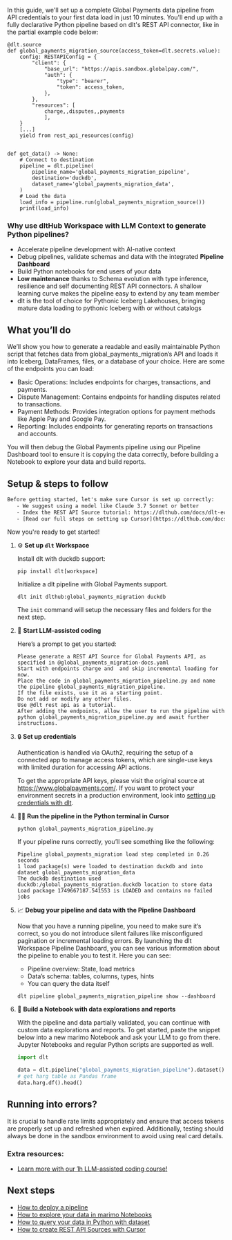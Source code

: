 In this guide, we'll set up a complete Global Payments data pipeline from API credentials to your first data load in just 10 minutes. You'll end up with a fully declarative Python pipeline based on dlt's REST API connector, like in the partial example code below:

```python-outcome
@dlt.source
def global_payments_migration_source(access_token=dlt.secrets.value):
    config: RESTAPIConfig = {
        "client": {
            "base_url": "https://apis.sandbox.globalpay.com/",
            "auth": {
                "type": "bearer",
                "token": access_token,
            },
        },
        "resources": [
            charge,,disputes,,payments
            ],
    }
    [...]
    yield from rest_api_resources(config)


def get_data() -> None:
    # Connect to destination
    pipeline = dlt.pipeline(
        pipeline_name='global_payments_migration_pipeline',
        destination='duckdb',
        dataset_name='global_payments_migration_data', 
    )
    # Load the data
    load_info = pipeline.run(global_payments_migration_source())
    print(load_info) 
```

### Why use dltHub Workspace with LLM Context to generate Python pipelines?

- Accelerate pipeline development with AI-native context
- Debug pipelines, validate schemas and data with the integrated **Pipeline Dashboard**
- Build Python notebooks for end users of your data
- **Low maintenance** thanks to Schema evolution with type inference, resilience and self documenting REST API connectors. A shallow learning curve makes the pipeline easy to extend by any team member
- dlt is the tool of choice for Pythonic Iceberg Lakehouses, bringing mature data loading to pythonic Iceberg with or without catalogs

## What you’ll do

We’ll show you how to generate a readable and easily maintainable Python script that fetches data from global_payments_migration’s API and loads it into Iceberg, DataFrames, files, or a database of your choice. Here are some of the endpoints you can load:

- Basic Operations: Includes endpoints for charges, transactions, and payments.
- Dispute Management: Contains endpoints for handling disputes related to transactions.
- Payment Methods: Provides integration options for payment methods like Apple Pay and Google Pay.
- Reporting: Includes endpoints for generating reports on transactions and accounts.

You will then debug the Global Payments pipeline using our Pipeline Dashboard tool to ensure it is copying the data correctly, before building a Notebook to explore your data and build reports.

## Setup & steps to follow

```default
Before getting started, let's make sure Cursor is set up correctly:
   - We suggest using a model like Claude 3.7 Sonnet or better
   - Index the REST API Source tutorial: https://dlthub.com/docs/dlt-ecosystem/verified-sources/rest_api/ and add it to context as **@dlt rest api**
   - [Read our full steps on setting up Cursor](https://dlthub.com/docs/dlt-ecosystem/llm-tooling/cursor-restapi#23-configuring-cursor-with-documentation)
```

Now you're ready to get started!

1. ⚙️ **Set up `dlt` Workspace**
    
    Install dlt with duckdb support:
    ```shell
    pip install dlt[workspace]
    ```

    Initialize a dlt pipeline with Global Payments support.
    ```shell
    dlt init dlthub:global_payments_migration duckdb
    ```

    The `init` command will setup the necessary files and folders for the next step.
    
2. 🤠 **Start LLM-assisted coding**
    
    Here’s a prompt to get you started:
    
    ```prompt
    Please generate a REST API Source for Global Payments API, as specified in @global_payments_migration-docs.yaml 
    Start with endpoints charge and  and skip incremental loading for now. 
    Place the code in global_payments_migration_pipeline.py and name the pipeline global_payments_migration_pipeline. 
    If the file exists, use it as a starting point. 
    Do not add or modify any other files. 
    Use @dlt rest api as a tutorial. 
    After adding the endpoints, allow the user to run the pipeline with python global_payments_migration_pipeline.py and await further instructions.
    ```

    
3. 🔒 **Set up credentials** 
    
    Authentication is handled via OAuth2, requiring the setup of a connected app to manage access tokens, which are single-use keys with limited duration for accessing API actions.
    
    To get the appropriate API keys, please visit the original source at https://www.globalpayments.com/.
    If you want to protect your environment secrets in a production environment, look into [setting up credentials with dlt](https://dlthub.com/docs/walkthroughs/add_credentials).
    
4. 🏃‍♀️ **Run the pipeline in the Python terminal in Cursor**
    
    ```shell
    python global_payments_migration_pipeline.py
    ```
    
    If your pipeline runs correctly, you’ll see something like the following:
    
    ```shell
    Pipeline global_payments_migration load step completed in 0.26 seconds
    1 load package(s) were loaded to destination duckdb and into dataset global_payments_migration_data
    The duckdb destination used duckdb:/global_payments_migration.duckdb location to store data
    Load package 1749667187.541553 is LOADED and contains no failed jobs
    ```
    
5. 📈 **Debug your pipeline and data with the Pipeline Dashboard**

    Now that you have a running pipeline, you need to make sure it’s correct, so you do not introduce silent failures like misconfigured pagination or incremental loading errors. By launching the dlt Workspace Pipeline Dashboard, you can see various information about the pipeline to enable you to test it. Here you can see:
    - Pipeline overview: State, load metrics
    - Data’s schema: tables, columns, types, hints
    - You can query the data itself
    
    ```shell
    dlt pipeline global_payments_migration_pipeline show --dashboard
    ```
    
6. 🐍 **Build a Notebook with data explorations and reports**

    With the pipeline and data partially validated, you can continue with custom data explorations and reports. To get started, paste the snippet below into a new marimo Notebook and ask your LLM to go from there. Jupyter Notebooks and regular Python scripts are supported as well.

    
    ```python
    import dlt

   data = dlt.pipeline("global_payments_migration_pipeline").dataset()
   # get harg table as Pandas frame
   data.harg.df().head()
    ```

## Running into errors?

It is crucial to handle rate limits appropriately and ensure that access tokens are properly set up and refreshed when expired. Additionally, testing should always be done in the sandbox environment to avoid using real card details.

### Extra resources:

- [Learn more with our 1h LLM-assisted coding course!](https://www.youtube.com/watch?v=GGid70rnJuM)

## Next steps

- [How to deploy a pipeline](https://dlthub.com/docs/walkthroughs/deploy-a-pipeline)
- [How to explore your data in marimo Notebooks](https://dlthub.com/docs/general-usage/dataset-access/marimo)
- [How to query your data in Python with dataset](https://dlthub.com/docs/general-usage/dataset-access/dataset)
- [How to create REST API Sources with Cursor](https://dlthub.com/docs/dlt-ecosystem/llm-tooling/cursor-restapi)
